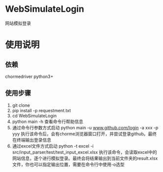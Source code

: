 # WebSimulateLogin
网站模拟登录

# 使用说明

## 依赖
chormedriver
python3+

## 使用步骤
1. git clone
2. pip install -p requestment.txt
3. cd WebSimulateLogin
4. python main -h 查看命令行帮助信息
5. 通过命令行参数方式启动
   python main -u www.github.com/login -a xxx -p yyy
   执行该命令后，会有chorme浏览器窗口打开，并尝试登录github。最终在终端输出登录信息
6. 通过excel文件方式启动
   python -t excel -i src/input_parser/test/test_input_excel.xlsx
   执行该命令，会读取excel中的网站信息，逐个进行模拟登录。最终会将结果输出到当前文件夹的result.xlsx文件，你也可以指定输出位置，需要在命令行中使用-o选型
